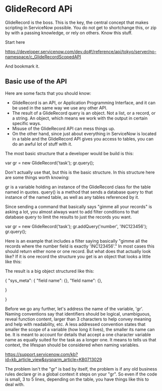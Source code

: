 # GlideRecord APi

GlideRecord is the boss. This is the key, the central concept that makes scripting in ServiceNow possible. You do not get to shortchange this, or zip by with a passing knowledge, or rely on others. Know this stuff.

Start here

https://developer.servicenow.com/dev.do#!/reference/api/tokyo/server/no-namespace/c_GlideRecordScopedAPI

And bookmark it.

## Basic use of the API

Here are some facts that you should know:

* GlideRecord is an API, or Application Programming Interface, and it can be used in the same way we use any other API. 
* The result of a GlideRecord query is an object. Not a list, or a record, or a string. An object, which means we work with the output in certain specific ways.
* Misuse of the GlideRecord API can mess things up.
* On the other hand, since just about everything in ServiceNow is located in a table and the GlideRecord API gives you access to tables, you can do an awful lot of stuff with it.

The most basic structure that a developer would be build is this:

var gr = new GlideRecord('task');
gr.query();

Don't actually use that, but this is the basic structure. In this structure here are some things worth knowing:

gr is a variable holding an instance of the GlideRecord class for the table named in quotes. 
query() is a method that sends a database query to that instance of the named table, as well as any tables referenced by it. 

Since sending a command that basically says "gimme all your records" is asking a lot, you almost always want to add filter conditions to that database query to limit the results to just the records you want.

var gr = new GlideRecord('task');
gr.addQuery('number', 'INC123456');
gr.query();

Here is an example that includes a filter saying basically "gimme all the records where the number field is exactly 'INC123456'." In most cases this should return either none or one record. But what does that actually look like? If it is one record the structure you get is an object that looks a little like this:

The result is a big object structured like this:

{
  "sys_meta": {
  "field name": {},
  "field name": {},

  }

}

Before we go any further, let's address the name of the variable, 'gr'. Naming conventions say that identifiers should be logical, unambiguous, reveal function content, larger than 3 characters to help convey meaning and help with readability, etc. A less addressed convention states that smaller the scope of a variable (how long it lives), the smaller its name can be. It is meant to account for details that accept a one character variable name as equally suited for the task as a longer one. It means to tells us that context, the lifespan should be considered when naming variables. 

https://support.servicenow.com/kb?id=kb_article_view&sysparm_article=KB0713029

The problem isn't the "gr" is bad by itself, the problem is if any old business rules declare gr in a global context it steps on your "gr". So even if the code is small, 3 to 5 lines, depending on the table, you have things like this to deal with.

